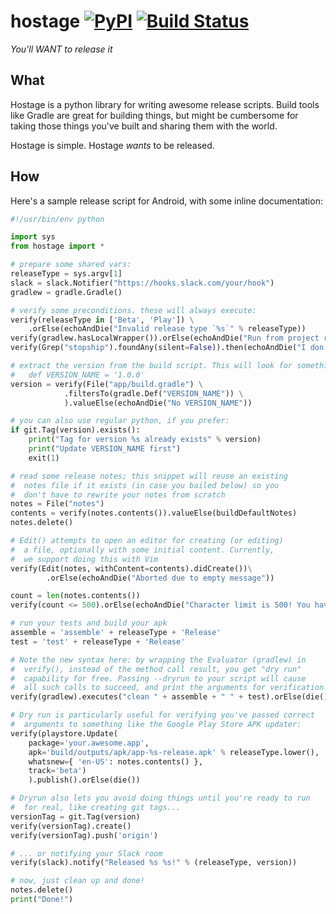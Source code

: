 hostage [![PyPI](http://img.shields.io/pypi/v/hostage.svg?style=flat)](https://pypi.python.org/pypi/hostage) [![Build Status](http://img.shields.io/travis/dhleong/hostage.svg?style=flat)](https://travis-ci.org/dhleong/hostage)
=======

*You'll WANT to release it*

## What

Hostage is a python library for writing awesome release scripts. Build tools
like Gradle are great for building things, but might be cumbersome for taking
those things you've built and sharing them with the world. 

Hostage is simple. Hostage *wants* to be released.

## How

Here's a sample release script for Android, with some inline documentation:

```python
#!/usr/bin/env python

import sys
from hostage import *

# prepare some shared vars:
releaseType = sys.argv[1]
slack = slack.Notifier("https://hooks.slack.com/your/hook")
gradlew = gradle.Gradle()

# verify some preconditions. these will always execute:
verify(releaseType in ['Beta', 'Play']) \
    .orElse(echoAndDie("Invalid release type `%s`" % releaseType))
verify(gradlew.hasLocalWrapper()).orElse(echoAndDie("Run from project root"))
verify(Grep("stopship").foundAny(silent=False)).then(echoAndDie("I don't think so"))

# extract the version from the build script. This will look for something like:
#   def VERSION_NAME = '1.0.0'
version = verify(File("app/build.gradle") \
            .filtersTo(gradle.Def("VERSION_NAME")) \
            ).valueElse(echoAndDie("No VERSION_NAME"))

# you can also use regular python, if you prefer:
if git.Tag(version).exists():
    print("Tag for version %s already exists" % version)
    print("Update VERSION_NAME first")
    exit(1)

# read some release notes; this snippet will reuse an existing
#  notes file if it exists (in case you bailed below) so you
#  don't have to rewrite your notes from scratch
notes = File("notes")
contents = verify(notes.contents()).valueElse(buildDefaultNotes)
notes.delete()

# Edit() attempts to open an editor for creating (or editing)
#  a file, optionally with some initial content. Currently,
#  we support doing this with Vim
verify(Edit(notes, withContent=contents).didCreate())\
        .orElse(echoAndDie("Aborted due to empty message"))

count = len(notes.contents())
verify(count <= 500).orElse(echoAndDie("Character limit is 500! You have %d" % count))

# run your tests and build your apk
assemble = 'assemble' + releaseType + 'Release'
test = 'test' + releaseType + 'Release'

# Note the new syntax here: by wrapping the Evaluator (gradlew) in
#  verify(), instead of the method call result, you get "dry run"
#  capability for free. Passing --dryrun to your script will cause
#  all such calls to succeed, and print the arguments for verification.
verify(gradlew).executes("clean " + assemble + " " + test).orElse(die())

# Dry run is particularly useful for verifying you've passed correct
#  arguments to something like the Google Play Store APK updater:
verify(playstore.Update(
    package='your.awesome.app',
    apk='build/outputs/apk/app-%s-release.apk' % releaseType.lower(),
    whatsnew={ 'en-US': notes.contents() },
    track='beta')
    ).publish().orElse(die())

# Dryrun also lets you avoid doing things until you're ready to run
#  for real, like creating git tags...
versionTag = git.Tag(version)
verify(versionTag).create()
verify(versionTag).push('origin') 

# ... or notifying your Slack room
verify(slack).notify("Released %s %s!" % (releaseType, version))

# now, just clean up and done!
notes.delete()
print("Done!")
```
